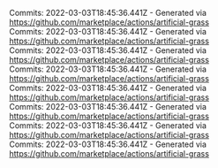 Commits: 2022-03-03T18:45:36.441Z - Generated via https://github.com/marketplace/actions/artificial-grass
<br>
Commits: 2022-03-03T18:45:36.441Z - Generated via https://github.com/marketplace/actions/artificial-grass
<br>
Commits: 2022-03-03T18:45:36.441Z - Generated via https://github.com/marketplace/actions/artificial-grass
<br>
Commits: 2022-03-03T18:45:36.441Z - Generated via https://github.com/marketplace/actions/artificial-grass
<br>
Commits: 2022-03-03T18:45:36.441Z - Generated via https://github.com/marketplace/actions/artificial-grass
<br>
Commits: 2022-03-03T18:45:36.441Z - Generated via https://github.com/marketplace/actions/artificial-grass
<br>
Commits: 2022-03-03T18:45:36.441Z - Generated via https://github.com/marketplace/actions/artificial-grass
<br>
Commits: 2022-03-03T18:45:36.441Z - Generated via https://github.com/marketplace/actions/artificial-grass
<br>
